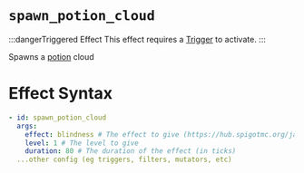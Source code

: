 # `spawn_potion_cloud`
:::dangerTriggered Effect
This effect requires a [Trigger](https://plugins.auxilor.io/effects/all-triggers) to activate.
:::

Spawns a [potion](https://hub.spigotmc.org/javadocs/bukkit/org/bukkit/potion/PotionEffectType.html) cloud

# Effect Syntax
```yaml
- id: spawn_potion_cloud
  args:
    effect: blindness # The effect to give (https://hub.spigotmc.org/javadocs/bukkit/org/bukkit/potion/PotionEffectType.html)
    level: 1 # The level to give
    duration: 80 # The duration of the effect (in ticks)
  ...other config (eg triggers, filters, mutators, etc)
```
